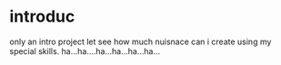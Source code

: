 # introduc
only an intro project
let see how much nuisnace can i create using my special skills.
ha...ha....ha...ha...ha...ha...

